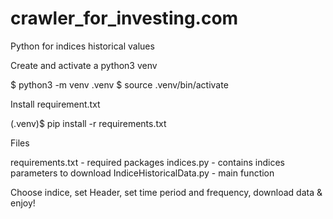 # crawler_for_investing.com
Python for indices historical values

Create and activate a python3 venv

$ python3 -m venv .venv
$ source .venv/bin/activate

Install requirement.txt

(.venv)$ pip install -r requirements.txt


Files

requirements.txt - required packages
indices.py - contains indices parameters to download
IndiceHistoricalData.py - main function

Choose indice, set Header, set time period and frequency, download data & enjoy! 
